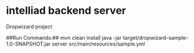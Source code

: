 intelliad backend server
========================

Dropwizard project

##Run Commands:##
mvn clean install
java -jar target/dropwizard-sample-1.0-SNAPSHOT.jar server src/main/resources/sample.yml
